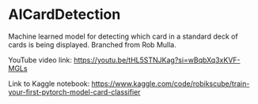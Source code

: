 # AICardDetection
Machine learned model for detecting which card in a standard deck of cards is being displayed.  Branched from Rob Mulla. 

YouTube video link: https://youtu.be/tHL5STNJKag?si=wBqbXq3xKVF-MGLs

Link to Kaggle notebook: https://www.kaggle.com/code/robikscube/train-your-first-pytorch-model-card-classifier
